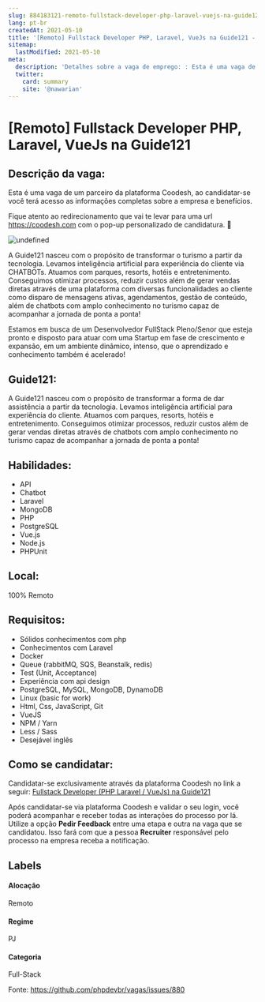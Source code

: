 ```yaml
---
slug: 884183121-remoto-fullstack-developer-php-laravel-vuejs-na-guide121
lang: pt-br
createdAt: 2021-05-10
title: '[Remoto] Fullstack Developer PHP, Laravel, VueJs na Guide121 - Vaga de Emprego'
sitemap:
  lastModified: 2021-05-10
meta:
  description: 'Detalhes sobre a vaga de emprego: : Esta é uma vaga de um parceiro da plataforma Coodesh, ao candidatar-se você terá acesso as informações completas sobre a empresa e benefícios.  Fique atento ao redirecionamento que vai te levar para uma url https://coodesh.com com o pop-up personalizado de candidatura. :wave: <p></p> <div style="text-align:none;"><img src="https://cdn.discordapp.com/attachments/775782208061308979/806999152059613194/carbon_1.png" alt="undefined" style="height: auto;width: auto"/></div> <p></p> <p>A Guide121 nasceu com o propósito de transformar o turismo a partir da tecnologia. Levamos inteligência artificial para experiência do cliente via CHATBOTs. Atuamos com parques, resorts, hotéis e entretenimento. Conseguimos otimizar processos, reduzir custos além de gerar vendas diretas através de uma plataforma com diversas funcionalidades ao cliente como disparo de mensagens ativas, agendamentos, gestão de conteúdo, além de chatbots com amplo conhecimento no turismo capaz de acompanhar a jornada de ponta a ponta!</p> <p></p> <p>Estamos em busca de um Desenvolvedor FullStack Pleno/Senor que esteja pronto e disposto para atuar com uma Startup em fase de crescimento e expansão, em um ambiente dinâmico, intenso, que o aprendizado e conhecimento também é acelerado!&nbsp;</p>'
  twitter:
    card: summary
    site: '@nawarian'
---
```


# [Remoto] Fullstack Developer PHP, Laravel, VueJs na Guide121

## Descrição da vaga: 
Esta é uma vaga de um parceiro da plataforma Coodesh, ao candidatar-se você terá acesso as informações completas sobre a empresa e benefícios.


Fique atento ao redirecionamento que vai te levar para uma url https://coodesh.com com o pop-up personalizado de candidatura. :wave:
<p></p>
<div style="text-align:none;"><img src="https://cdn.discordapp.com/attachments/775782208061308979/806999152059613194/carbon_1.png" alt="undefined" style="height: auto;width: auto"/></div>
<p></p>
<p>A Guide121 nasceu com o propósito de transformar o turismo a partir da tecnologia. Levamos inteligência artificial para experiência do cliente via CHATBOTs. Atuamos com parques, resorts, hotéis e entretenimento. Conseguimos otimizar processos, reduzir custos além de gerar vendas diretas através de uma plataforma com diversas funcionalidades ao cliente como disparo de mensagens ativas, agendamentos, gestão de conteúdo, além de chatbots com amplo conhecimento no turismo capaz de acompanhar a jornada de ponta a ponta!</p>
<p></p>
<p>Estamos em busca de um Desenvolvedor FullStack Pleno/Senor que esteja pronto e disposto para atuar com uma Startup em fase de crescimento e expansão, em um ambiente dinâmico, intenso, que o aprendizado e conhecimento também é acelerado!&nbsp;</p>

## Guide121: 
 <p>A Guide121 nasceu com o propósito de transformar a forma de dar assistência a partir da tecnologia. Levamos inteligência artificial para experiência do cliente. Atuamos com parques, resorts, hotéis e entretenimento. Conseguimos otimizar processos, reduzir custos além de gerar vendas diretas através de chatbots com amplo conhecimento no turismo capaz de acompanhar a jornada de ponta a ponta!&nbsp;</p>
</p>

 ## Habilidades: 
 - API 
- Chatbot 
- Laravel 
- MongoDB 
- PHP 
- PostgreSQL 
- Vue.js 
- Node.js 
- PHPUnit
## Local: 
 100% Remoto
## Requisitos: 
 - Sólidos conhecimentos com php 
- Conhecimentos com Laravel 
- Docker 
- Queue (rabbitMQ, SQS, Beanstalk, redis) 
- Test (Unit, Acceptance) 
- Experiência com api design 
- PostgreSQL, MySQL, MongoDB, DynamoDB 
- Linux (basic for work) 
- Html, Css, JavaScript, Git 
- VueJS 
- NPM / Yarn 
- Less / Sass 
- Desejável inglês


## Como se candidatar:
Candidatar-se exclusivamente através da plataforma Coodesh no link a seguir: [Fullstack Developer (PHP Laravel / VueJs) na Guide121](https://coodesh.com/vagas/fullstack-developer-003849?origin=github&modal=open)


Após candidatar-se via plataforma Coodesh e validar o seu login, você poderá acompanhar e receber todas as interações do processo por lá. Utilize a opção <b>Pedir Feedback</b> entre uma etapa e outra na vaga que se candidatou. Isso fará com que a pessoa <b>Recruiter</b> responsável pelo processo na empresa receba a notificação.
## Labels
#### Alocação
Remoto
#### Regime
PJ
#### Categoria
Full-Stack

Fonte: https://github.com/phpdevbr/vagas/issues/880